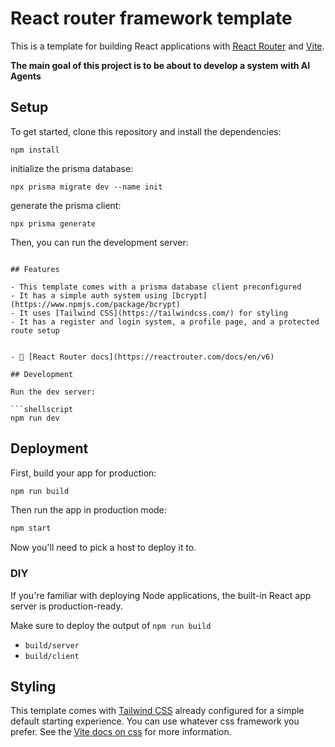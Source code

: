 # React router framework template

This is a template for building React applications with [React Router](https://reactrouter.com/) and [Vite](https://vitejs.dev/).

**The main goal of this project is to be about to develop a system with AI Agents**

## Setup

To get started, clone this repository and install the dependencies:

```shellscript
npm install
```

initialize the prisma database:

```shellscript
npx prisma migrate dev --name init
```

generate the prisma client:

```shellscript
npx prisma generate
```

Then, you can run the development server:

```shellscript

## Features

- This template comes with a prisma database client preconfigured
- It has a simple auth system using [bcrypt](https://www.npmjs.com/package/bcrypt) 
- It uses [Tailwind CSS](https://tailwindcss.com/) for styling
- It has a register and login system, a profile page, and a protected route setup


- 📖 [React Router docs](https://reactrouter.com/docs/en/v6)

## Development

Run the dev server:

```shellscript
npm run dev
```

## Deployment

First, build your app for production:

```sh
npm run build
```

Then run the app in production mode:

```sh
npm start
```

Now you'll need to pick a host to deploy it to.

### DIY

If you're familiar with deploying Node applications, the built-in React app server is production-ready.

Make sure to deploy the output of `npm run build`

- `build/server`
- `build/client`

## Styling

This template comes with [Tailwind CSS](https://tailwindcss.com/) already configured for a simple default starting experience. You can use whatever css framework you prefer. See the [Vite docs on css](https://vitejs.dev/guide/features.html#css) for more information.
